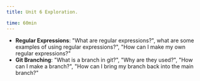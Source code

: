 ```yaml
---
title: Unit 6 Exploration.

time: 60min
---
```


- **Regular Expressions**:
"What are regular expressions?", what are some examples of using regular expressions?", "How can I make my own regular expressions?"
- **Git Branching**:
"What is a branch in git?", "Why are they used?", "How can I make a branch?", "How can I bring my branch back into the main branch?"
